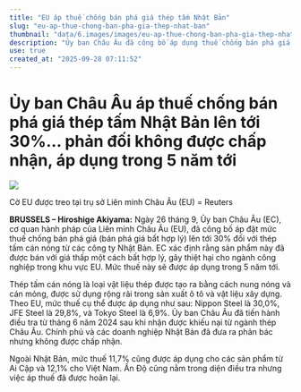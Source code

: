 ```yaml
---
title: "EU áp thuế chống bán phá giá thép tấm Nhật Bản"
slug: "eu-ap-thue-chong-ban-pha-gia-thep-nhat-ban"
thumbnail: "data/6.images/images/eu-ap-thue-chong-ban-pha-gia-thep-nhat-ban.webp"
description: "Ủy ban Châu Âu đã công bố áp dụng thuế chống bán phá giá lên tới 30 đối với thép tấm cán nóng từ các công ty Nhật Bản, cho rằng chúng được bán với giá thấp bất hợp lý, gây thiệt hại cho ngành công nghiệp EU. Thuế này sẽ có hiệu lực trong 5 năm."
use: true
created_at: "2025-09-28 07:11:52"
---
```


# Ủy ban Châu Âu áp thuế chống bán phá giá thép tấm Nhật Bản lên tới 30%... phản đối không được chấp nhận, áp dụng trong 5 năm tới

![](/images/20250927-00050102-yom-000-3-view.webp)

Cờ EU được treo tại trụ sở Liên minh Châu Âu (EU) = Reuters

**BRUSSELS – Hiroshige Akiyama:** Ngày 26 tháng 9, Ủy ban Châu Âu (EC), cơ quan hành pháp của Liên minh Châu Âu (EU), đã công bố áp đặt mức thuế chống bán phá giá (bán phá giá bất hợp lý) lên tới 30% đối với thép tấm cán nóng từ các công ty Nhật Bản. EC xác định rằng sản phẩm này đã được bán với giá thấp một cách bất hợp lý, gây thiệt hại cho ngành công nghiệp trong khu vực EU. Mức thuế này sẽ được áp dụng trong 5 năm tới.

Thép tấm cán nóng là loại vật liệu thép được tạo ra bằng cách nung nóng và cán mỏng, được sử dụng rộng rãi trong sản xuất ô tô và vật liệu xây dựng. Theo EU, mức thuế cụ thể được áp dụng như sau: Nippon Steel là 30,0%, JFE Steel là 29,8%, và Tokyo Steel là 6,9%. Ủy ban Châu Âu đã tiến hành điều tra từ tháng 6 năm 2024 sau khi nhận được khiếu nại từ ngành thép Châu Âu. Chính phủ và các doanh nghiệp Nhật Bản đã đưa ra phản bác nhưng không được chấp nhận.

Ngoài Nhật Bản, mức thuế 11,7% cũng được áp dụng cho các sản phẩm từ Ai Cập và 12,1% cho Việt Nam. Ấn Độ cũng nằm trong diện điều tra nhưng việc áp thuế đã được hoãn lại.